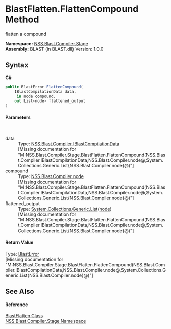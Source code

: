 # BlastFlatten.FlattenCompound Method 
 

flatten a compound

**Namespace:**&nbsp;<a href="N_NSS_Blast_Compiler_Stage">NSS.Blast.Compiler.Stage</a><br />**Assembly:**&nbsp;BLAST (in BLAST.dll) Version: 1.0.0

## Syntax

**C#**<br />
``` C#
public BlastError FlattenCompound(
	IBlastCompilationData data,
	 in node compound,
	out List<node> flattened_output
)
```


#### Parameters
&nbsp;<dl><dt>data</dt><dd>Type: <a href="T_NSS_Blast_Compiler_IBlastCompilationData">NSS.Blast.Compiler.IBlastCompilationData</a><br />\[Missing <param name="data"/> documentation for "M:NSS.Blast.Compiler.Stage.BlastFlatten.FlattenCompound(NSS.Blast.Compiler.IBlastCompilationData,NSS.Blast.Compiler.node@,System.Collections.Generic.List{NSS.Blast.Compiler.node}@)"\]</dd><dt>compound</dt><dd>Type: <a href="T_NSS_Blast_Compiler_node">NSS.Blast.Compiler.node</a><br />\[Missing <param name="compound"/> documentation for "M:NSS.Blast.Compiler.Stage.BlastFlatten.FlattenCompound(NSS.Blast.Compiler.IBlastCompilationData,NSS.Blast.Compiler.node@,System.Collections.Generic.List{NSS.Blast.Compiler.node}@)"\]</dd><dt>flattened_output</dt><dd>Type: <a href="https://docs.microsoft.com/dotnet/api/system.collections.generic.list-1" target="_blank" rel="noopener noreferrer">System.Collections.Generic.List</a>(<a href="T_NSS_Blast_Compiler_node">node</a>)<br />\[Missing <param name="flattened_output"/> documentation for "M:NSS.Blast.Compiler.Stage.BlastFlatten.FlattenCompound(NSS.Blast.Compiler.IBlastCompilationData,NSS.Blast.Compiler.node@,System.Collections.Generic.List{NSS.Blast.Compiler.node}@)"\]</dd></dl>

#### Return Value
Type: <a href="T_NSS_Blast_BlastError">BlastError</a><br />\[Missing <returns> documentation for "M:NSS.Blast.Compiler.Stage.BlastFlatten.FlattenCompound(NSS.Blast.Compiler.IBlastCompilationData,NSS.Blast.Compiler.node@,System.Collections.Generic.List{NSS.Blast.Compiler.node}@)"\]

## See Also


#### Reference
<a href="T_NSS_Blast_Compiler_Stage_BlastFlatten">BlastFlatten Class</a><br /><a href="N_NSS_Blast_Compiler_Stage">NSS.Blast.Compiler.Stage Namespace</a><br />
